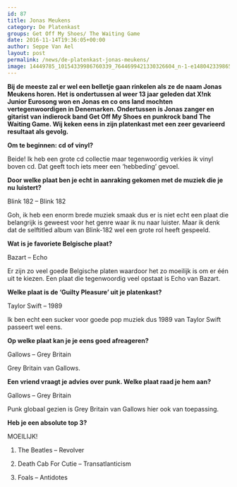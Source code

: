 ```yaml
---
id: 87
title: Jonas Meukens 
category: De Platenkast
groups: Get Off My Shoes/ The Waiting Game
date: 2016-11-14T19:36:05+00:00
author: Seppe Van Ael
layout: post
permalink: /news/de-platenkast-jonas-meukens/
image: 14449785_10154339986760339_7644699421330326604_n-1-e1480423398654.jpg
---
```

**Bij de meeste zal er wel een belletje gaan rinkelen als ze de naam Jonas Meukens horen. Het is ondertussen al weer 13 jaar geleden dat X!nk Junior Eurosong won en Jonas en co ons land mochten vertegenwoordigen in Denemarken. Ondertussen is Jonas zanger en gitarist van indierock band Get Off My Shoes en punkrock band The Waiting Game. Wij keken eens in zijn platenkast met een zeer gevarieerd resultaat als gevolg.**

**Om te beginnen: cd of vinyl?**

Beide! Ik heb een grote cd collectie maar tegenwoordig verkies ik vinyl boven cd. Dat geeft toch iets meer een ‘hebbeding’ gevoel.

**Door welke plaat ben je echt in aanraking gekomen met de muziek die je nu luistert?**

Blink 182 – Blink 182

Goh, ik heb een enorm brede muziek smaak dus er is niet echt een plaat die belangrijk is geweest voor het genre waar ik nu naar luister. Maar ik denk dat de selftitled album van Blink-182 wel een grote rol heeft gespeeld.

**Wat is je favoriete Belgische plaat?**

Bazart – Echo

Er zijn zo veel goede Belgische platen waardoor het zo moeilijk is om er één uit te kiezen. Een plaat die tegenwoordig veel opstaat is Echo van Bazart.

**Welke plaat is de ‘Guilty Pleasure’ uit je platenkast?**

Taylor Swift – 1989

Ik ben echt een sucker voor goede pop muziek dus 1989 van Taylor Swift passeert wel eens.

**Op welke plaat kan je je eens goed afreageren?**

Gallows – Grey Britain

Grey Britain van Gallows.

**Een vriend vraagt je advies over punk. Welke plaat raad je hem aan?**

Gallows – Grey Britain

Punk globaal gezien is Grey Britain van Gallows hier ook van toepassing.

**Heb je een absolute top 3?**

MOEILIJK!

1. The Beatles – Revolver
  
2. Death Cab For Cutie – Transatlanticism
  
3. Foals – Antidotes